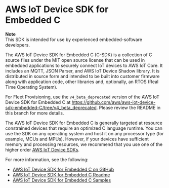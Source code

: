 # AWS IoT Device SDK for Embedded C<a name="c-sdk"></a>

**Note**  
This SDK is intended for use by experienced embedded\-software developers\.

The AWS IoT Device SDK for Embedded C \(C\-SDK\) is a collection of C source files under the MIT open source license that can be used in embedded applications to securely connect IoT devices to AWS IoT Core\. It includes an MQTT, JSON Parser, and AWS IoT Device Shadow library\. It is distributed in source form and intended to be built into customer firmware along with application code, other libraries and, optionally, an RTOS \(Real Time Operating System\)\.

For Fleet Provisioning, use the `v4_beta_deprecated` version of the AWS IoT Device SDK for Embedded C at [ https://github\.com/aws/aws\-iot\-device\-sdk\-embedded\-C/tree/v4\_beta\_deprecated](https://github.com/aws/aws-iot-device-sdk-embedded-C/tree/v4_beta_deprecated)\. Please review the README in this branch for more details\.

The AWS IoT Device SDK for Embedded C is generally targeted at resource constrained devices that require an optimized C language runtime\. You can use the SDK on any operating system and host it on any processor type \(for example, MCUs and MPUs\)\. However, if your devices have sufficient memory and processing resources, we recommend that you use one of the higher order [AWS IoT Device SDKs](https://docs.aws.amazon.com/iot/latest/developerguide/iot-sdks.html#iot-device-sdks)\.

For more information, see the following:
+ [AWS IoT Device SDK for Embedded C on GitHub](https://github.com/aws/aws-iot-device-sdk-embedded-C)
+ [AWS IoT Device SDK for Embedded C Readme](https://github.com/aws/aws-iot-device-sdk-embedded-C#aws-iot-device-sdk-for-embedded-c)
+ [ AWS IoT Device SDK for Embedded C Samples](https://docs.aws.amazon.com/freertos/latest/lib-ref/embedded-csdk/202009.00/lib-ref/docs/doxygen/output/html/demos_main.html)